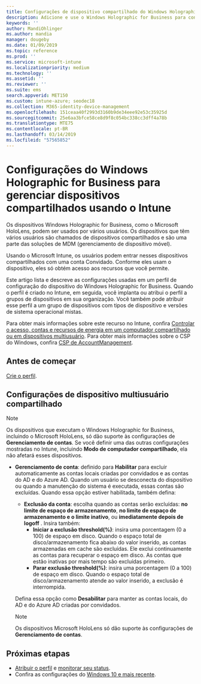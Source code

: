```yaml
---
title: Configurações de dispositivo compartilhado do Windows Holographic for Business – Microsoft Intune – Azure | Microsoft Docs
description: Adicione e use o Windows Holographic for Business para configurar dispositivos que são compartilhados ou usados por vários usuários no Microsoft Intune. Veja uma lista das configurações de Gerenciamento de Contas e o que elas fazem nos dispositivos, incluindo o Microsoft HoloLens.
keywords: ''
author: MandiOhlinger
ms.author: mandia
manager: dougeby
ms.date: 01/09/2019
ms.topic: reference
ms.prod: ''
ms.service: microsoft-intune
ms.localizationpriority: medium
ms.technology: ''
ms.assetid: ''
ms.reviewer: ''
ms.suite: ems
search.appverid: MET150
ms.custom: intune-azure; seodec18
ms.collection: M365-identity-device-management
ms.openlocfilehash: 151ceaa40f2993d3160b9de34eee92e53c35925d
ms.sourcegitcommit: 25e6aa3bfce58ce8d9f8c054bc338cc3dff4a78b
ms.translationtype: MTE75
ms.contentlocale: pt-BR
ms.lasthandoff: 03/14/2019
ms.locfileid: "57565852"
---
```

# <a name="windows-holographic-for-business-settings-to-manage-shared-devices-using-intune"></a>Configurações do Windows Holographic for Business para gerenciar dispositivos compartilhados usando o Intune

Os dispositivos Windows Holographic for Business, como o Microsoft HoloLens, podem ser usados por vários usuários. Os dispositivos que têm vários usuários são chamados de dispositivos compartilhados e são uma parte das soluções de MDM (gerenciamento de dispositivo móvel).

Usando o Microsoft Intune, os usuários podem entrar nesses dispositivos compartilhados com uma conta Convidado. Conforme eles usam o dispositivo, eles só obtém acesso aos recursos que você permite.

Este artigo lista e descreve as configurações usadas em um perfil de configuração do dispositivo do Windows Holographic for Business. Quando o perfil é criado no Intune, em seguida, você implanta ou atribui o perfil a grupos de dispositivos em sua organização. Você também pode atribuir esse perfil a um grupo de dispositivos com tipos de dispositivo e versões de sistema operacional mistas.

Para obter mais informações sobre este recurso no Intune, confira [Controlar o acesso, contas e recursos de energia em um computador compartilhado ou em dispositivos multiusuário](shared-user-device-settings.md). Para obter mais informações sobre o CSP do Windows, confira [CSP de AccountManagement](https://docs.microsoft.com/windows/client-management/mdm/accountmanagement-csp).

## <a name="before-your-begin"></a>Antes de começar

[Crie o perfil](shared-user-device-settings.md).

## <a name="shared-multi-user-device-settings"></a>Configurações de dispositivo multiusuário compartilhado

> [!NOTE]
> Os dispositivos que executam o Windows Holographic for Business, incluindo o Microsoft HoloLens, só dão suporte às configurações de **Gerenciamento de contas**. Se você definir uma das outras configurações mostradas no Intune, incluindo **Modo de computador compartilhado**, ela não afetará esses dispositivos.

- **Gerenciamento de conta**: definido para **Habilitar** para excluir automaticamente as contas locais criadas por convidados e as contas do AD e do Azure AD. Quando um usuário se desconecta do dispositivo ou quando a manutenção do sistema é executada, essas contas são excluídas. Quando essa opção estiver habilitada, também defina:
  - **Exclusão da conta**: escolha quando as contas serão excluídas: **no limite de espaço de armazenamento**, **no limite de espaço de armazenamento e o limite inativo**, ou **imediatamente depois de logoff** . Insira também:
    - **Iniciar a exclusão threshold(%)**: insira uma porcentagem (0 a 100) de espaço em disco. Quando o espaço total de disco/armazenamento fica abaixo do valor inserido, as contas armazenadas em cache são excluídas. Ele exclui continuamente as contas para recuperar o espaço em disco. As contas que estão inativas por mais tempo são excluídas primeiro.
    - **Parar exclusão threshold(%)**: insira uma porcentagem (0 a 100) de espaço em disco. Quando o espaço total de disco/armazenamento atende ao valor inserido, a exclusão é interrompida.

  Defina essa opção como **Desabilitar** para manter as contas locais, do AD e do Azure AD criadas por convidados.

  > [!NOTE]
  > Os dispositivos Microsoft HoloLens só dão suporte às configurações de **Gerenciamento de contas**.

## <a name="next-steps"></a>Próximas etapas

- [Atribuir o perfil](device-profile-assign.md) e [monitorar seu status](device-profile-monitor.md).
- Confira as configurações do [Windows 10 e mais recente](shared-user-device-settings-windows.md).
